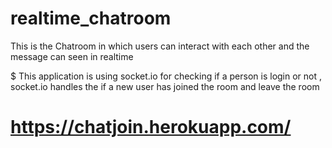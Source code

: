 # realtime_chatroom
This is the Chatroom in which users can interact with each other and the message can seen in realtime 

$ This application is using socket.io for checking if a person is login or not , socket.io handles the if a new user has joined the room and leave the room
# https://chatjoin.herokuapp.com/

